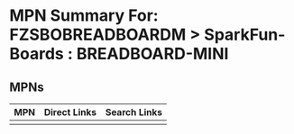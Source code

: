 



# MPN Summary For: FZSBOBREADBOARDM > SparkFun-Boards : BREADBOARD-MINI

## MPNs
  

|MPN|Direct Links|Search Links|
| :--- | :--- | :--- |
||||
